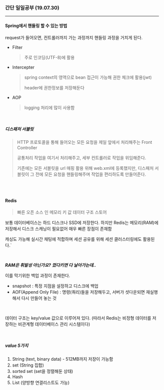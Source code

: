 ### 간단 일일공부 (19.07.30)

------

#### Spring에서 핸들링 할 수 있는 방법

request가 들어오면, 컨트롤러까지 가는 과정까지 핸들링 과정을 거치게 된다.

- Filter

  > 주로 인코딩(UTF-8)에 활용

- Intercepter

  > spring context의 영역으로 bean 접근이 가능해 권한 체크에 활용(jwt)
  >
  > header에 권한정보를 저장해둔다

- AOP

  > logging 처리에 많이 사용함

<br>

##### 디스패처 서블릿

> HTTP 프로토콜을 통해 들어오는 모든 요청을 제일 앞에서 처리해주는 Front Controller
>
> 공통처리 작업을 여기서 처리해주고, 세부 컨트롤러로 작업을 위임해준다.
>
> 기존에는 모든 서블릿을 url 매핑 활용 위해 web.xml에 등록했지만, 디스패처 서블릿이 그 전에 모든 요청을 핸들링해주며 작업을 편리하도록 만들어준다.

<br>

<br>

#### Redis

> 빠른 오픈 소스 인 메모리 키 값 데이터 구조 스토어

보통 데이터베이스는 하드 디스크나 SSD에 저장한다. 
하지만 Redis는 메모리(RAM)에 저장해서 디스크 스캐닝이 필요없어 매우 빠른 장점이 존재함

캐싱도 가능해 실시간 채팅에 적합하며 세션 공유를 위해 세션 클러스터링에도 활용된다.`

<br>

***RAM은 휘발성 아닌가요? 껐다키면 다 날아가는데..***

이를 막기위한 백업 과정이 존재한다.

- snapshot : 특정 지점을 설정하고 디스크에 백업
- AOF(Append Only File) : 명령(쿼리)들을 저장해두고, 서버가 셧다운되면 재실행해서 다시 만들어 놓는 것

<br>

데이터 구조는 key/value 값으로 이루어져 있다. (따라서 Redis는 비정형 데이터를 저장하는 비관계형 데이터베이스 관리 시스템이다)

<br>

##### value 5가지

1. String (text, binary data) - 512MB까지 저장이 가능함
2. set (String 집합)
3. sorted set (set을 정렬해둔 상태)
4. Hash
5. List (양방향 연결리스트도 가능) 